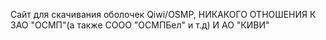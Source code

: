 Сайт для скачивания оболочек Qiwi/OSMP,
НИКАКОГО ОТНОШЕНИЯ К ЗАО "ОСМП"(а также СООО "ОСМПБел" и т.д) И АО "КИВИ" 

